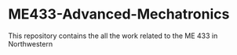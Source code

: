 # ME433-Advanced-Mechatronics
This repository contains the all the work related to the ME 433 in Northwestern
